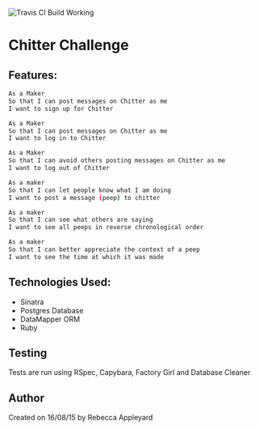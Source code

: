 ![Travis CI Build Working](https://travis-ci.org/katylouise/chitter-challenge.svg?branch=master)

Chitter Challenge
=================

Features:
-------

```sh
As a Maker
So that I can post messages on Chitter as me
I want to sign up for Chitter

As a Maker
So that I can post messages on Chitter as me
I want to log in to Chitter

As a Maker
So that I can avoid others posting messages on Chitter as me
I want to log out of Chitter

As a maker
So that I can let people know what I am doing
I want to post a message (peep) to chitter

As a maker
So that I can see what others are saying
I want to see all peeps in reverse chronological order

As a maker
So that I can better appreciate the context of a peep
I want to see the time at which it was made
```

Technologies Used:
-----------------
- Sinatra
- Postgres Database
- DataMapper ORM
- Ruby


Testing
-------
Tests are run using RSpec, Capybara, Factory Girl and Database Cleaner


Author
-------
Created on 16/08/15 by Rebecca Appleyard
